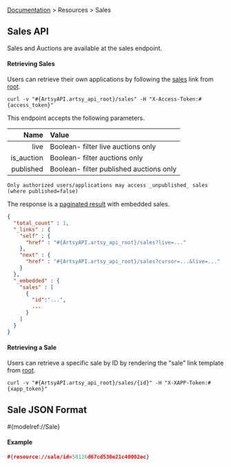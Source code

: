 [Documentation](/docs) &gt; Resources &gt; Sales

## Sales API

Sales and Auctions are available at the sales endpoint.

#### Retrieving Sales

Users can retrieve their own applications by following the [sales](#{ArtsyAPI.artsy_api_root}/sales) link from [root](#{ArtsyAPI.artsy_api_root}).

```
curl -v "#{ArtsyAPI.artsy_api_root}/sales" -H "X-Access-Token:#{access_token}"
```

This endpoint accepts the following parameters.

Name       | Value                                  |
----------:|:---------------------------------------|
live       | Boolean- filter live auctions only     |
is_auction | Boolean- filter auctions only          |
published  | Boolean- filter published auctions only|

``` alert[danger]
Only authorized users/applications may access _unpublished_ sales (where published=false)
```

The response is a [paginated result](/docs/pagination) with embedded sales.

``` json
{
  "total_count" : 1,
  "_links" : {
    "self" : {
      "href" : "#{ArtsyAPI.artsy_api_root}/sales?live=..."
    },
    "next" : {
      "href" : "#{ArtsyAPI.artsy_api_root}/sales?cursor=...&live=..."
    }
  },
  "_embedded" : {
    "sales" : [
      {
        "id":"...",
        ...
      }
    ]
  }
}
```

#### Retrieving a Sale

Users can retrieve a specific sale by ID by rendering the "sale" link template from [root](#{ArtsyAPI.artsy_api_root}).

```
curl -v "#{ArtsyAPI.artsy_api_root}/sales/{id}" -H "X-XAPP-Token:#{xapp_token}"
```
## Sale JSON Format

#{modelref://Sale}

#### Example

``` json
#{resource://sale/id=58126d67cd530e21c40002ec}
```

